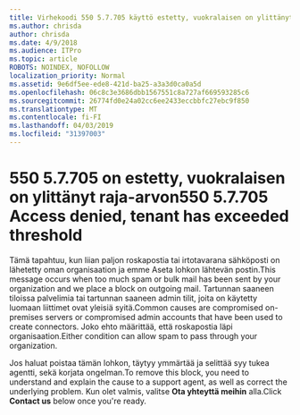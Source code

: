 ```yaml
---
title: Virhekoodi 550 5.7.705 käyttö estetty, vuokralaisen on ylittänyt raja-arvon
ms.author: chrisda
author: chrisda
ms.date: 4/9/2018
ms.audience: ITPro
ms.topic: article
ROBOTS: NOINDEX, NOFOLLOW
localization_priority: Normal
ms.assetid: 9e6df5ee-ede8-421d-ba25-a3a3d0ca0a5d
ms.openlocfilehash: 06c8c3e3686dbb1567551c8a727af669593285c6
ms.sourcegitcommit: 26774fd0e24a02cc6ee2433eccbbfc27ebc9f850
ms.translationtype: MT
ms.contentlocale: fi-FI
ms.lasthandoff: 04/03/2019
ms.locfileid: "31397003"
---
```

# <a name="550-57705-access-denied-tenant-has-exceeded-threshold"></a><span data-ttu-id="6fd14-102">550 5.7.705 on estetty, vuokralaisen on ylittänyt raja-arvon</span><span class="sxs-lookup"><span data-stu-id="6fd14-102">550 5.7.705 Access denied, tenant has exceeded threshold</span></span>

<span data-ttu-id="6fd14-103">Tämä tapahtuu, kun liian paljon roskapostia tai irtotavarana sähköposti on lähetetty oman organisaation ja emme Aseta lohkon lähtevän postin.</span><span class="sxs-lookup"><span data-stu-id="6fd14-103">This message occurs when too much spam or bulk mail has been sent by your organization and we place a block on outgoing mail.</span></span>
<span data-ttu-id="6fd14-104">Tartunnan saaneen tiloissa palvelimia tai tartunnan saaneen admin tilit, joita on käytetty luomaan liittimet ovat yleisiä syitä.</span><span class="sxs-lookup"><span data-stu-id="6fd14-104">Common causes are compromised on-premises servers or compromised admin accounts that have been used to create connectors.</span></span> <span data-ttu-id="6fd14-105">Joko ehto määrittää, että roskapostia läpi organisaation.</span><span class="sxs-lookup"><span data-stu-id="6fd14-105">Either condition can allow spam to pass through your organization.</span></span>

<span data-ttu-id="6fd14-106">Jos haluat poistaa tämän lohkon, täytyy ymmärtää ja selittää syy tukea agentti, sekä korjata ongelman.</span><span class="sxs-lookup"><span data-stu-id="6fd14-106">To remove this block, you need to understand and explain the cause to a support agent, as well as correct the underlying problem.</span></span>
<span data-ttu-id="6fd14-107">Kun olet valmis, valitse **Ota yhteyttä meihin** alla.</span><span class="sxs-lookup"><span data-stu-id="6fd14-107">Click **Contact us** below once you're ready.</span></span>

